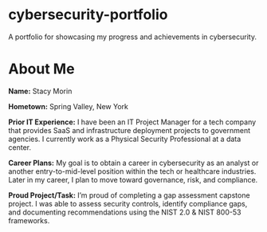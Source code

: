# cybersecurity-portfolio
A portfolio for  showcasing my progress and  achievements in cybersecurity.
# About Me
**Name:** Stacy Morin

**Hometown:** Spring Valley, New York

**Prior IT Experience:**
I have been an IT Project Manager for a tech company that provides SaaS and infrastructure deployment projects to government agencies. I currently work as a Physical Security Professional at a data center. 

**Career Plans:**
My goal is to obtain a career in cybersecurity as an analyst or another entry-to-mid-level position within the tech or healthcare industries. Later in my career, I plan to move toward governance, risk, and compliance.

**Proud Project/Task:**
I’m proud of completing a gap assessment capstone project. I was able to assess security controls, identify compliance gaps, and documenting recommendations using the NIST 2.0  & NIST 800-53 frameworks.
